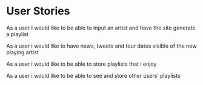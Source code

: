 # User Stories

As a user I would like to be able to input an artist and have the site generate a playlist

As a user i would like to have news, tweets and tour dates  visible of the now playing artist

As a user i would like to be able to store playlists that i enjoy 

As a user i would like to be able to see and store other users’ playlists
